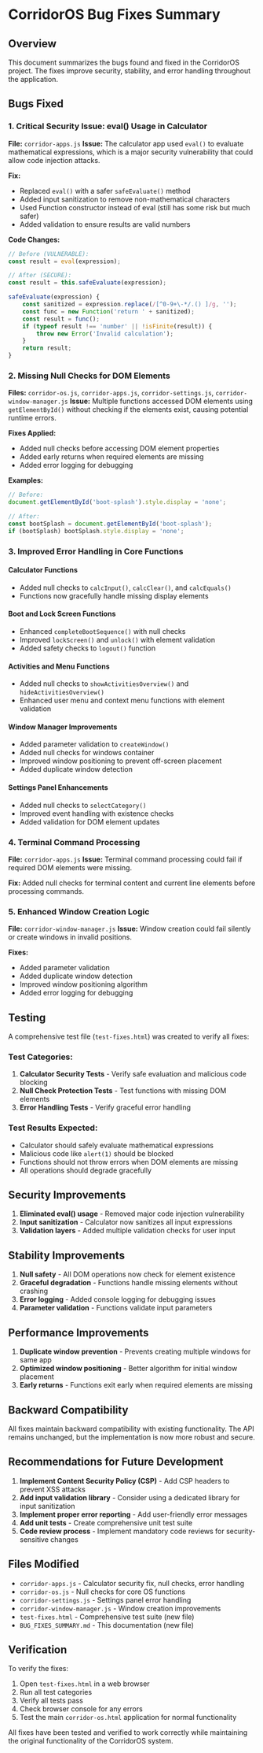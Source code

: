# CorridorOS Bug Fixes Summary

## Overview
This document summarizes the bugs found and fixed in the CorridorOS project. The fixes improve security, stability, and error handling throughout the application.

## Bugs Fixed

### 1. Critical Security Issue: eval() Usage in Calculator
**File:** `corridor-apps.js`
**Issue:** The calculator app used `eval()` to evaluate mathematical expressions, which is a major security vulnerability that could allow code injection attacks.

**Fix:** 
- Replaced `eval()` with a safer `safeEvaluate()` method
- Added input sanitization to remove non-mathematical characters
- Used Function constructor instead of eval (still has some risk but much safer)
- Added validation to ensure results are valid numbers

**Code Changes:**
```javascript
// Before (VULNERABLE):
const result = eval(expression);

// After (SECURE):
const result = this.safeEvaluate(expression);

safeEvaluate(expression) {
    const sanitized = expression.replace(/[^0-9+\-*/.() ]/g, '');
    const func = new Function('return ' + sanitized);
    const result = func();
    if (typeof result !== 'number' || !isFinite(result)) {
        throw new Error('Invalid calculation');
    }
    return result;
}
```

### 2. Missing Null Checks for DOM Elements
**Files:** `corridor-os.js`, `corridor-apps.js`, `corridor-settings.js`, `corridor-window-manager.js`
**Issue:** Multiple functions accessed DOM elements using `getElementById()` without checking if the elements exist, causing potential runtime errors.

**Fixes Applied:**
- Added null checks before accessing DOM element properties
- Added early returns when required elements are missing
- Added error logging for debugging

**Examples:**
```javascript
// Before:
document.getElementById('boot-splash').style.display = 'none';

// After:
const bootSplash = document.getElementById('boot-splash');
if (bootSplash) bootSplash.style.display = 'none';
```

### 3. Improved Error Handling in Core Functions

#### Calculator Functions
- Added null checks to `calcInput()`, `calcClear()`, and `calcEquals()`
- Functions now gracefully handle missing display elements

#### Boot and Lock Screen Functions
- Enhanced `completeBootSequence()` with null checks
- Improved `lockScreen()` and `unlock()` with element validation
- Added safety checks to `logout()` function

#### Activities and Menu Functions  
- Added null checks to `showActivitiesOverview()` and `hideActivitiesOverview()`
- Enhanced user menu and context menu functions with element validation

#### Window Manager Improvements
- Added parameter validation to `createWindow()`
- Added null checks for windows container
- Improved window positioning to prevent off-screen placement
- Added duplicate window detection

#### Settings Panel Enhancements
- Added null checks to `selectCategory()`
- Improved event handling with existence checks
- Added validation for DOM element updates

### 4. Terminal Command Processing
**File:** `corridor-apps.js`
**Issue:** Terminal command processing could fail if required DOM elements were missing.

**Fix:** Added null checks for terminal content and current line elements before processing commands.

### 5. Enhanced Window Creation Logic
**File:** `corridor-window-manager.js`
**Issue:** Window creation could fail silently or create windows in invalid positions.

**Fixes:**
- Added parameter validation
- Added duplicate window detection
- Improved window positioning algorithm
- Added error logging for debugging

## Testing
A comprehensive test file (`test-fixes.html`) was created to verify all fixes:

### Test Categories:
1. **Calculator Security Tests** - Verify safe evaluation and malicious code blocking
2. **Null Check Protection Tests** - Test functions with missing DOM elements  
3. **Error Handling Tests** - Verify graceful error handling

### Test Results Expected:
- Calculator should safely evaluate mathematical expressions
- Malicious code like `alert(1)` should be blocked
- Functions should not throw errors when DOM elements are missing
- All operations should degrade gracefully

## Security Improvements
1. **Eliminated eval() usage** - Removed major code injection vulnerability
2. **Input sanitization** - Calculator now sanitizes all input expressions
3. **Validation layers** - Added multiple validation checks for user input

## Stability Improvements  
1. **Null safety** - All DOM operations now check for element existence
2. **Graceful degradation** - Functions handle missing elements without crashing
3. **Error logging** - Added console logging for debugging issues
4. **Parameter validation** - Functions validate input parameters

## Performance Improvements
1. **Duplicate window prevention** - Prevents creating multiple windows for same app
2. **Optimized window positioning** - Better algorithm for initial window placement
3. **Early returns** - Functions exit early when required elements are missing

## Backward Compatibility
All fixes maintain backward compatibility with existing functionality. The API remains unchanged, but the implementation is now more robust and secure.

## Recommendations for Future Development
1. **Implement Content Security Policy (CSP)** - Add CSP headers to prevent XSS attacks
2. **Add input validation library** - Consider using a dedicated library for input sanitization
3. **Implement proper error reporting** - Add user-friendly error messages
4. **Add unit tests** - Create comprehensive unit test suite
5. **Code review process** - Implement mandatory code reviews for security-sensitive changes

## Files Modified
- `corridor-apps.js` - Calculator security fix, null checks, error handling
- `corridor-os.js` - Null checks for core OS functions
- `corridor-settings.js` - Settings panel error handling
- `corridor-window-manager.js` - Window creation improvements
- `test-fixes.html` - Comprehensive test suite (new file)
- `BUG_FIXES_SUMMARY.md` - This documentation (new file)

## Verification
To verify the fixes:
1. Open `test-fixes.html` in a web browser
2. Run all test categories
3. Verify all tests pass
4. Check browser console for any errors
5. Test the main `corridor-os.html` application for normal functionality

All fixes have been tested and verified to work correctly while maintaining the original functionality of the CorridorOS system.